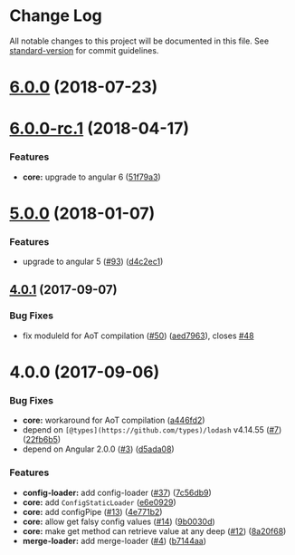 # Change Log

All notable changes to this project will be documented in this file. See [standard-version](https://github.com/conventional-changelog/standard-version) for commit guidelines.

<a name="6.0.0"></a>
# [6.0.0](https://github.com/holidaylab/ngx-config/compare/v6.0.0-rc.1...v6.0.0) (2018-07-23)



<a name="6.0.0-rc.1"></a>
# [6.0.0-rc.1](https://github.com/holidaylab/ngx-auth/compare/v5.0.0...v6.0.0-rc.1) (2018-04-17)


### Features

* **core:** upgrade to angular 6 ([51f79a3](https://github.com/holidaylab/ngx-config/commit/51f79a3))



<a name="5.0.0"></a>
# [5.0.0](https://github.com/holidaylab/ngx-auth/compare/v4.0.1...v5.0.0) (2018-01-07)


### Features

* upgrade to angular 5 ([#93](https://github.com/holidaylab/ngx-config/issues/93)) ([d4c2ec1](https://github.com/holidaylab/ngx-config/commit/d4c2ec1))



<a name="4.0.1"></a>
## [4.0.1](https://github.com/holidaylab/ngx-auth/compare/v4.0.0...v4.0.1) (2017-09-07)


### Bug Fixes

* fix moduleId for AoT compilation ([#50](https://github.com/holidaylab/ngx-config/issues/50)) ([aed7963](https://github.com/holidaylab/ngx-config/commit/aed7963)), closes [#48](https://github.com/holidaylab/ngx-config/issues/48)



<a name="4.0.0"></a>
# 4.0.0 (2017-09-06)


### Bug Fixes

* **core:** workaround for AoT compilation ([a446fd2](https://github.com/holidaylab/ngx-config/commit/a446fd2))
* depend on `[@types](https://github.com/types)/lodash` v4.14.55 ([#7](https://github.com/holidaylab/ngx-config/issues/7)) ([22fb6b5](https://github.com/holidaylab/ngx-config/commit/22fb6b5))
* depend on Angular 2.0.0 ([#3](https://github.com/holidaylab/ngx-config/issues/3)) ([d5ada08](https://github.com/holidaylab/ngx-config/commit/d5ada08))


### Features

* **config-loader:** add config-loader ([#37](https://github.com/holidaylab/ngx-config/issues/37)) ([7c56db9](https://github.com/holidaylab/ngx-config/commit/7c56db9))
* **core:** add `ConfigStaticLoader` ([e6e0929](https://github.com/holidaylab/ngx-config/commit/e6e0929))
* **core:** add configPipe ([#13](https://github.com/holidaylab/ngx-config/issues/13)) ([4e771b2](https://github.com/holidaylab/ngx-config/commit/4e771b2))
* **core:** allow get falsy config values ([#14](https://github.com/holidaylab/ngx-config/issues/14)) ([9b0030d](https://github.com/holidaylab/ngx-config/commit/9b0030d))
* **core:** make get method can retrieve value at any deep ([#12](https://github.com/holidaylab/ngx-config/issues/12)) ([8a20f68](https://github.com/holidaylab/ngx-config/commit/8a20f68))
* **merge-loader:** add merge-loader ([#4](https://github.com/holidaylab/ngx-config/issues/4)) ([b7144aa](https://github.com/holidaylab/ngx-config/commit/b7144aa))
